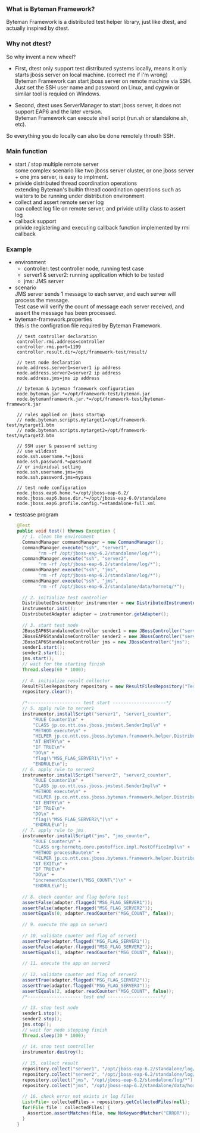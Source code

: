 ### What is Byteman Framework?
Byteman Framework is a distributed test helper library, just like dtest, and actually inspired by dtest.

### Why not dtest?
So why invent a new wheel?

* First, dtest only support test distributed systems locally, means it only starts jboss server on local machine.
(correct me if i'm wrong)<br>
Byteman Framework can start jboss server on remote machine via SSH.<br>
Just set the SSH user name and password on Linux, and cygwin or similar tool is requied on Windows.<br>

* Second, dtest uses ServerManager to start jboss server, it does not support EAP6 and the later version.<br>
Byteman Framework can execute shell script (run.sh or standalone.sh, etc).

So everything you do locally can also be done remotely throuth SSH.

### Main function

* start / stop multiple remote server<br>
  some complex scenario like two jboss server cluster, or one jboss server + one jms server, is easy to implment.
* privide distributed thread coordination operations<br>
  extending Byteman's builtin thread coordination operations such as waiters to be running under distribution environment
* collect and assert remote server log<br>
  can collect log file on remote server, and privide utility class to assert log
* callback support<br>
  privide registering and executing callback function implemented by rmi callback

### Example
* environment
  * controller: test controller node,  running test case
  * server1 & server2: running application which to be tested
  * jms: JMS server
* scenario<br>
  JMS server sends 1 message to each server, and each server will process the message.<br>
  Test case will verify the count of message each server received, and assert the message has been processed.
* byteman-framework.properties<br>
  this is the configration file required by Byteman Framework.<br> 

```
    // test controller declaration  
    controller.rmi.address=controller
    controller.rmi.port=1199
    controller.result.dir=/opt/framework-test/result/
    
    // test node declaration 
    node.address.server1=server1 ip address
    node.address.server2=server2 ip address
    node.address.jms=jms ip address
    
    // byteman & byteman framework configuration
    node.byteman.jar.*=/opt/framework-test/byteman.jar
    node.bytemanframework.jar.*=/opt/framework-test/byteman-framework.jar
    
    // rules applied on jboss startup
    // node.byteman.scripts.mytarget1=/opt/framework-test/mytarget1.btm
    // node.byteman.scripts.mytarget2=/opt/framework-test/mytarget2.btm
    
    // SSH user & password setting
    // use wildcast
    node.ssh.username.*=jboss
    node.ssh.password.*=password
    // or individual setting
    node.ssh.username.jms=jms
    node.ssh.password.jms=mypass
      
    // test node configuration  
    node.jboss.eap6.home.*=/opt/jboss-eap-6.2/
    node.jboss.eap6.base.dir.*=/opt/jboss-eap-6.0/standalone
    node.jboss.eap6.profile.config.*=standalone-full.xml
```

* testcase program

```java
    @Test  
    public void test() throws Exception {  
      // 1. clean the environment  
      CommandManager commandManager = new CommandManager();  
      commandManager.execute("ssh", "server1",  
            "rm -rf /opt/jboss-eap-6.2/standalone/log/*");  
      commandManager.execute("ssh", "server2",  
            "rm -rf /opt/jboss-eap-6.2/standalone/log/*");  
      commandManager.execute("ssh", "jms",  
            "rm -rf /opt/jboss-eap-6.2/standalone/log/*");  
      commandManager.execute("ssh", "jms",  
            "rm -rf /opt/jboss-eap-6.2/standalone/data/hornetq/*");  
      
      // 2. initialize test controller  
      DistributedInstrumentor instrumentor = new DistributedInstrumentorImpl();  
      instrumentor.init();  
      DistributedAdapter adapter = instrumentor.getAdapter();  
      
      // 3. start test node  
      JBossEAP6StandaloneController sender1 = new JBossController("server1");  
      JBossEAP6StandaloneController sender2 = new JBossController("server2");  
      JBossEAP6StandaloneController jms = new JBossController("jms");  
      sender1.start();  
      sender2.start();  
      jms.start();  
      // wait for the starting finish  
      Thread.sleep(60 * 1000);  
      
      // 4. initialize result collector  
      ResultFilesRepository repository = new ResultFilesRepository("Test", "test");  
      repository.clear();  
      
      /*-------------------- test start --------------------*/  
      // 5. apply rule to server1  
      instrumentor.installScript("server1", "server1_counter",  
          "RULE Counter1\n" +  
          "CLASS jp.co.ntt.oss.jboss.jmstest.SenderImpl\n" +  
          "METHOD execute\n" +  
          "HELPER jp.co.ntt.oss.jboss.byteman.framework.helper.DistributedHelper\n" +  
          "AT ENTRY\n" +  
          "IF TRUE\n"+  
          "DO\n" +  
          "flag(\"MSG_FLAG_SERVER1\")\n" +  
          "ENDRULE\n");  
      // 6. apply rule to server2  
      instrumentor.installScript("server2", "server2_counter",  
          "RULE Counter1\n" +  
          "CLASS jp.co.ntt.oss.jboss.jmstest.SenderImpl\n" +  
          "METHOD execute\n" +  
          "HELPER jp.co.ntt.oss.jboss.byteman.framework.helper.DistributedHelper\n" +  
          "AT ENTRY\n" +  
          "IF TRUE\n"+  
          "DO\n" +  
          "flag(\"MSG_FLAG_SERVER2\")\n" +  
          "ENDRULE\n");  
      // 7. apply rule to jms  
      instrumentor.installScript("jms", "jms_counter",  
          "RULE Counter\n" +  
          "CLASS org.hornetq.core.postoffice.impl.PostOfficeImpl\n" +  
          "METHOD processRoute\n" +  
          "HELPER jp.co.ntt.oss.jboss.byteman.framework.helper.DistributedHelper\n" +  
          "AT EXIT\n" +  
          "IF TRUE\n"+  
          "DO\n" +  
          "incrementCounter(\"MSG_COUNT\")\n" +  
          "ENDRULE\n");  
      
      // 8. check counter and flag before test  
      assertFalse(adapter.flagged("MSG_FLAG_SERVER1"));  
      assertFalse(adapter.flagged("MSG_FLAG_SERVER2"));  
      assertEquals(0, adapter.readCounter("MSG_COUNT", false));  
      
      // 9. execute the app on server1  
      
      // 10. validate counter and flag of server1  
      assertTrue(adapter.flagged("MSG_FLAG_SERVER1"));  
      assertFalse(adapter.flagged("MSG_FLAG_SERVER2"));  
      assertEquals(1, adapter.readCounter("MSG_COUNT", false));  
      
      // 11. execute the app on server2  
      
      // 12. validate counter and flag of server2  
      assertTrue(adapter.flagged("MSG_FLAG_SERVER2"));  
      assertTrue(adapter.flagged("MSG_FLAG_SERVER3"));  
      assertEquals(2, adapter.readCounter("MSG_COUNT", false));  
      /*-------------------- test end --------------------*/  
      
      // 13. stop test node  
      sender1.stop();  
      sender2.stop();  
      jms.stop();  
      // wait for node stopping finish  
      Thread.sleep(30 * 1000);  
      
      // 14. stop test controller  
      instrumentor.destroy();  
      
      // 15. collect result  
      repository.collect("server1", "/opt/jboss-eap-6.2/standalone/log/*");  
      repository.collect("server2", "/opt/jboss-eap-6.2/standalone/log/*");  
      repository.collect("jms", "/opt/jboss-eap-6.2/standalone/log/*");  
      repository.collect("jms", "/opt/jboss-eap-6.2/standalone/data/hornetq/journal/*");  
      
      // 16. check error not exists in log files  
      List<File> collectedFiles = repository.getCollectedFiles(null);  
      for(File file : collectedFiles) {  
        Assertion.assertMatches(file, new NoKeywordMatcher("ERROR"));  
      }  
    } 
```
